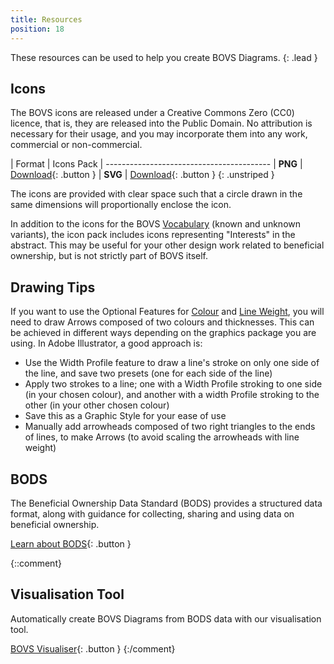 ```yaml
---
title: Resources
position: 18
---
```


These resources can be used to help you create BOVS Diagrams.
{: .lead }


## Icons

The BOVS icons are released under a Creative Commons Zero (CC0) licence, that is, they are released into the Public Domain. No attribution is necessary for their usage, and you may incorporate them into any work, commercial or non-commercial.

| Format     | Icons Pack
| -----------------------------------------
| **PNG**    | [Download](/visualisation/resources/bovs-png.zip){: .button }
| **SVG**    | [Download](/visualisation/resources/bovs-svg.zip){: .button }
{: .unstriped }

The icons are provided with clear space such that a circle drawn in the same dimensions will proportionally enclose the icon.

In addition to the icons for the BOVS [Vocabulary](/visualisation/core/vocabulary) (known and unknown variants), the icon pack includes icons representing "Interests" in the abstract. This may be useful for your other design work related to beneficial ownership, but is not strictly part of BOVS itself.


## Drawing Tips

If you want to use the Optional Features for [Colour](/visualisation/optional/colour) and [Line Weight](/visualisation/optional/weight), you will need to draw Arrows composed of two colours and thicknesses. This can be achieved in different ways depending on the graphics package you are using. In Adobe Illustrator, a good approach is:

* Use the Width Profile feature to draw a line's stroke on only one side of the line, and save two presets (one for each side of the line)
* Apply two strokes to a line; one with a Width Profile stroking to one side (in your chosen colour), and another with a width Profile stroking to the other (in your other chosen colour)
* Save this as a Graphic Style for your ease of use
* Manually add arrowheads composed of two right triangles to the ends of lines, to make Arrows (to avoid scaling the arrowheads with line weight)


## BODS

The Beneficial Ownership Data Standard (BODS) provides a structured data format, along with guidance for collecting, sharing and using data on beneficial ownership.

[Learn about BODS](https://standard.openownership.org/){: .button }

{::comment}
## Visualisation Tool

Automatically create BOVS Diagrams from BODS data with our visualisation tool.

[BOVS Visualiser](){: .button }
{:/comment}
